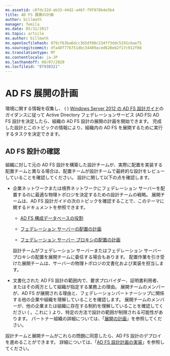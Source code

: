 ```yaml
---
ms.assetid: c87dc32d-ab33-44d2-a46f-f9f878b4e5b4
title: AD FS 展開の計画
author: billmath
manager: femila
ms.date: 05/31/2017
ms.topic: article
ms.author: billmath
ms.openlocfilehash: 079cf63ba6dcc3b5df08c234ff3ddc5191c6ae75
ms.sourcegitcommit: dfa48f77b751dbc34409aced628eb2f17c912f08
ms.translationtype: MT
ms.contentlocale: ja-JP
ms.lasthandoff: 08/07/2020
ms.locfileid: "87938321"
---
```

# <a name="planning-to-deploy-ad-fs"></a>AD FS 展開の計画


環境に関する情報を収集し、 \( \) [Windows Server 2012 の AD FS 設計ガイド](../design/ad-fs-design-guide-in-windows-server-2012.md)のガイダンスに従って Active Directory フェデレーションサービス (AD FS) AD FS 設計を決定したら、組織の AD FS 設計の展開の計画を開始できます。 完成した設計とこのトピックの情報により、組織内の AD FS を展開するために実行するタスクを決定できます。

## <a name="reviewing-your-ad-fs-design"></a>AD FS 設計の確認
組織に対して元の AD FS 設計を構築した設計チームが、実際に配置を実装する配置チームと異なる場合は、配置チームが設計チームで最終的な設計をレビューしていることを確認してください。 設計に関して以下の点を確認します。

-   企業ネットワークまたは境界ネットワークにフェデレーション サーバーを配置するのに最適な物理トポロジを決定するための設計チームの戦略。 展開チームは、AD FS 設計ガイドの次のトピックを確認することで、このテーマに関するドキュメントを参照できます。

    -   [AD FS 構成データベースの役割](../../ad-fs/technical-reference/The-Role-of-the-AD-FS-Configuration-Database.md)

    -   [フェデレーション サーバーの配置の計画](../design/planning-federation-server-placement.md)

    -   [フェデレーション サーバー プロキシの配置の計画](../design/planning-federation-server-proxy-placement.md)

    設計チームがフェデレーション サーバーまたはフェデレーション サーバー プロキシの配置を展開チームに委任する場合もあります。 配置作業を引き受けた展開チームは、サーバーの物理トポロジの文書化および実装を担当します。

-   文書化された AD FS 設計の範囲内で、要求プロバイダー、証明書利用者、またはその両方として組織が指定する業務上の理由。 展開チームのメンバーが、AD FS が展開される理由と、フェデレーションパートナーシップに関係する他の企業や組織を理解していることを確認します。 展開チームのメンバーが、他の企業または組織に存在する制約を理解していることを確認してください \( 。これに \) より、特定の方法で設計の範囲が制限される可能性があります。 パートナー組織の詳細については、「[展開の計画](../design/planning-your-deployment.md)」を参照してください。

設計チームと展開チームがこれらの問題に同意したら、AD FS 設計のデプロイを進めることができます。 詳細については、「[AD FS 設計計画の実装](Implementing-Your-AD-FS-Design-Plan.md)」を参照してください。
